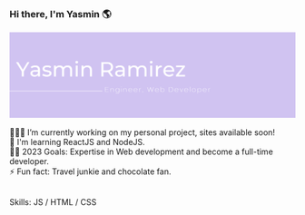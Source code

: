 ### Hi there, I'm Yasmin 🌎
![Header](./yasmin_github_header.png)

👩🏻‍💻 I’m currently working on my personal project, sites available soon! <br />
🌱 I'm learning ReactJS and NodeJS.<br />
🤞🏻  2023 Goals: Expertise in Web development and become a full-time developer.<br />
⚡ Fun fact: Travel junkie and chocolate fan.<br /><br />

Skills: JS / HTML / CSS

